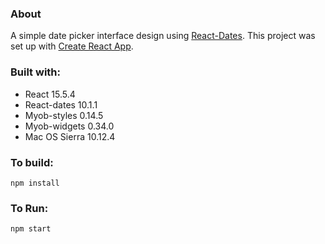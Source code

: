 ### About

A simple date picker interface design using [React-Dates](https://github.com/airbnb/react-dates).
This project was set up with [Create React App](https://github.com/facebookincubator/create-react-app).

### Built with:
- React 15.5.4
- React-dates 10.1.1
- Myob-styles 0.14.5
- Myob-widgets 0.34.0
- Mac OS Sierra 10.12.4

### To build:
```
npm install
```

### To Run:
```
npm start
```